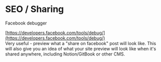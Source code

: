 # SEO / Sharing

Facebook debugger

[https://developers.facebook.com/tools/debug/](https://developers.facebook.com/tools/debug/)  
Very useful - preview what a "share on facebook" post will look like. This will also give you an idea of what your site preview will look like when it's shared anywhere, including Notion/GitBook or other CMS.

